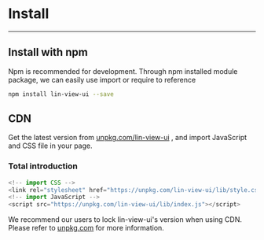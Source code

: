 # Install

---

## Install with npm

Npm is recommended for development. Through npm installed module package, we can easily use import or require to reference

```bash
npm install lin-view-ui --save
```

## CDN
Get the latest version from [unpkg.com/lin-view-ui](https://unpkg.com/browse/lin-view-ui/) , and import JavaScript and CSS file in your page.

### Total introduction

```javascript
<!-- import CSS -->
<link rel="stylesheet" href="https://unpkg.com/lin-view-ui/lib/style.css">
<!-- import JavaScript -->
<script src="https://unpkg.com/lin-view-ui/lib/index.js"></script>
```

We recommend our users to lock lin-view-ui's version when using CDN. Please refer to [unpkg.com](https://unpkg.com/) for more information.
